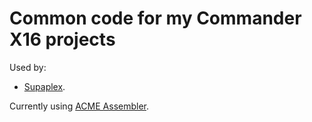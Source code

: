 # Common code for my Commander X16 projects

Used by:

* [Supaplex](https://github.com/visrealm/cx16-supaplex).

Currently using [ACME Assembler](https://github.com/commanderx16).
